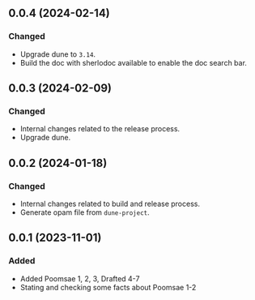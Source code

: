 ## 0.0.4 (2024-02-14)

### Changed

- Upgrade dune to `3.14`.
- Build the doc with sherlodoc available to enable the doc search bar.

## 0.0.3 (2024-02-09)

### Changed

- Internal changes related to the release process.
- Upgrade dune.

## 0.0.2 (2024-01-18)

### Changed

- Internal changes related to build and release process.
- Generate opam file from `dune-project`.

## 0.0.1 (2023-11-01)

### Added

- Added Poomsae 1, 2, 3, Drafted 4-7
- Stating and checking some facts about Poomsae 1-2
